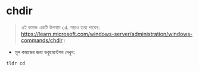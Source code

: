 # chdir

> এই কমান্ড একটি উপনাম `cd`.
> আরও তথ্য পাবেন: <https://learn.microsoft.com/windows-server/administration/windows-commands/chdir>।

- মূল কমান্ডের জন্য ডকুমেন্টেশন দেখুন:

`tldr cd`
